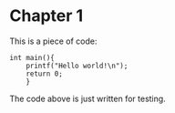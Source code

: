 # Chapter 1

This is a piece of code:

	int main(){
		printf("Hello world!\n");
		return 0;
		}
  
The code above is just written for testing.
